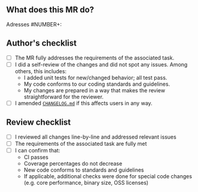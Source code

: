 ## What does this MR do?

Adresses #NUMBER+: <!-- Briefly describe what this MR is about. -->

## Author's checklist

- [ ] The MR fully addresses the requirements of the associated task.
- [ ] I did a self-review of the changes and did not spot any issues. Among others, this includes:
  * I added unit tests for new/changed behavior; all test pass.
  * My code conforms to our coding standards and guidelines.
  * My changes are prepared in a way that makes the review straightforward for the reviewer.
- [ ] I amended [`CHANGELOG.md`](objectbox/CHANGELOG.md) if this affects users in any way.

## Review checklist

- [ ] I reviewed all changes line-by-line and addressed relevant issues 
- [ ] The requirements of the associated task are fully met
- [ ] I can confirm that:  
  * CI passes
  * Coverage percentages do not decrease
  * New code conforms to standards and guidelines
  * If applicable, additional checks were done for special code changes (e.g. core performance, binary size, OSS licenses)
